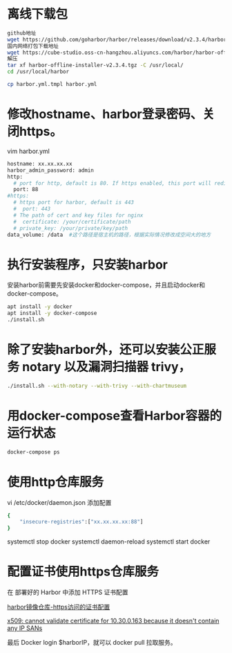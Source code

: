# 离线下载包
```bash
github地址
wget https://github.com/goharbor/harbor/releases/download/v2.3.4/harbor-offline-installer-v2.3.4.tgz
国内网络打包下载地址
wget https://cube-studio.oss-cn-hangzhou.aliyuncs.com/harbor/harbor-offline-installer-v2.3.4.tgz
解压
tar xf harbor-offline-installer-v2.3.4.tgz -C /usr/local/
cd /usr/local/harbor

cp harbor.yml.tmpl harbor.yml
```

# 修改hostname、harbor登录密码、关闭https。

vim harbor.yml
```bash
hostname: xx.xx.xx.xx
harbor_admin_password: admin
http:
  # port for http, default is 80. If https enabled, this port will redirect to https port
  port: 88
#https:
  # https port for harbor, default is 443
  #  port: 443
  # The path of cert and key files for nginx
  #  certificate: /your/certificate/path
  # private_key: /your/private/key/path
data_volume: /data  #这个路径是宿主机的路径，根据实际情况修改成空间大的地方
```

# 执行安装程序，只安装harbor

安装harbor前需要先安装docker和docker-compose，并且启动docker和docker-compose。
```bash
apt install -y docker
apt install -y docker-compose
./install.sh
```

# 除了安装harbor外，还可以安装公正服务 notary 以及漏洞扫描器 trivy，
```bash
./install.sh --with-notary --with-trivy --with-chartmuseum
```

# 用docker-compose查看Harbor容器的运行状态
```bash
docker-compose ps
```

# 使用http仓库服务

vi /etc/docker/daemon.json
添加配置
```bash
{
    "insecure-registries":["xx.xx.xx.xx:88"]
}
```
systemctl stop docker
systemctl daemon-reload
systemctl start docker



# 配置证书使用https仓库服务

在 部署好的 Harbor 中添加 HTTPS 证书配置

[harbor镜像仓库-https访问的证书配置](https://zhuanlan.zhihu.com/p/234918875)

[x509: cannot validate certificate for 10.30.0.163 because it doesn't contain any IP SANs](https://blog.csdn.net/min19900718/article/details/87920254)

最后 Docker login $harborIP，就可以 docker pull 拉取服务。

